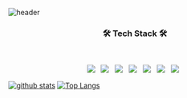 ![header](https://capsule-render.vercel.app/api?type=waving&color=auto&height=300&section=header&text=kimjunbo&fontSize=90&animation=fadeIn&fontAlignY=38&&descAlignY=51&descAlign=62)

  
<h3 align="center"><b>🛠 Tech Stack 🛠</b></h3></br>
<p align="center">
<img src="https://img.shields.io/badge/Java-CC3D3D?style=flat-badge&logo=java&logoColor=withe"/> &nbsp 
<img src="https://img.shields.io/badge/Spring-6DB33F.svg?&flat&logo=Spring&logoColor=white"/> &nbsp 
<img src="https://img.shields.io/badge/-Spring%20Boot-6DB33F?logo=spring%20boot&logoColor=white"/> &nbsp 
<img src="https://img.shields.io/badge/-Spring%20MVC-6DB33F"/> &nbsp
<img src="https://img.shields.io/badge/-Spring%20Data%20JPA-6DB33F?"/> &nbsp
 <img src="https://img.shields.io/badge/-MySQL-4479A1?logo=mysql&logoColor=white"/></a> &nbsp
<img src="https://img.shields.io/badge/JavaScript-F7DF1E?style=flat-badge&logo=JavaScript&logoColor=white"/></a> &nbsp


[![github stats](https://github-readme-stats.vercel.app/api?username=kimjunbo&show_icons=true&hide_border=true)](https://github.com/kimjunbo)
[![Top Langs](https://github-readme-stats.vercel.app/api/top-langs/?username=kimjunbo&layout=compact)](https://github.com/kimjunbo)

